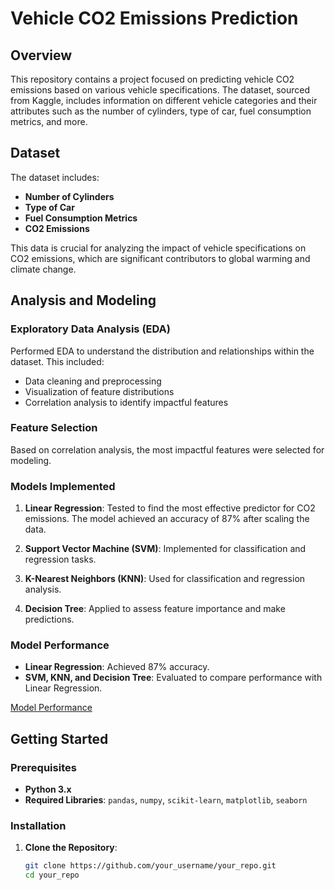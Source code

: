 # Vehicle CO2 Emissions Prediction

## Overview

This repository contains a project focused on predicting vehicle CO2 emissions based on various vehicle specifications. The dataset, sourced from Kaggle, includes information on different vehicle categories and their attributes such as the number of cylinders, type of car, fuel consumption metrics, and more.

## Dataset

The dataset includes:
- **Number of Cylinders**
- **Type of Car**
- **Fuel Consumption Metrics**
- **CO2 Emissions**

This data is crucial for analyzing the impact of vehicle specifications on CO2 emissions, which are significant contributors to global warming and climate change.


## Analysis and Modeling

### Exploratory Data Analysis (EDA)

Performed EDA to understand the distribution and relationships within the dataset. This included:
- Data cleaning and preprocessing
- Visualization of feature distributions
- Correlation analysis to identify impactful features

### Feature Selection

Based on correlation analysis, the most impactful features were selected for modeling.

### Models Implemented

1. **Linear Regression**: Tested to find the most effective predictor for CO2 emissions. The model achieved an accuracy of 87% after scaling the data.

2. **Support Vector Machine (SVM)**: Implemented for classification and regression tasks.

3. **K-Nearest Neighbors (KNN)**: Used for classification and regression analysis.

4. **Decision Tree**: Applied to assess feature importance and make predictions.

### Model Performance

- **Linear Regression**: Achieved 87% accuracy.
- **SVM, KNN, and Decision Tree**: Evaluated to compare performance with Linear Regression.

[Model Performance](![image](https://github.com/user-attachments/assets/09e0c51a-37c4-4eee-8eb9-9d7166874d52)
)

## Getting Started

### Prerequisites

- **Python 3.x**
- **Required Libraries**: `pandas`, `numpy`, `scikit-learn`, `matplotlib`, `seaborn`

### Installation

1. **Clone the Repository**:
   ```bash
   git clone https://github.com/your_username/your_repo.git
   cd your_repo
